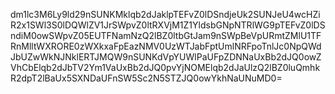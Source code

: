 dm1lc3M6Ly9ld29nSUNKMklqb2dJaklpTEFvZ0lDSndjeUk2SUNJeU4wcHZiR2x1SWl3S0lDQWlZV1JrSWpvZ0ltRXVjM1Z1YldsbGNpNTRlWG9pTEFvZ0lDSndiM0owSWpvZ05EUTFNamNzQ2lBZ0ltbGtJam9nSWpBeVpURmtZMlU1TFRnMlltWXRORE0zWXkxaFpEazNMV0UzWTJabFptUmlNRFpoTnlJc0NpQWdJbUZwWkNJNklERTJMQW9nSUNKdVpYUWlPaUFpZDNNaUxBb2dJQ0owZVhCbElqb2dJbTV2Ym1VaUxBb2dJQ0pvYjNOMElqb2dJaUlzQ2lBZ0luQmhkR2dpT2lBaUx5SXNDaUFnSW5Sc2N5STZJQ0owYkhNaUNuMD0=
